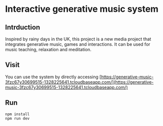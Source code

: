# Interactive generative music system
## Intrduction
Inspired by rainy days in the UK, this project is a new media project that integrates generative music, games and interactions. It can be used for music teaching, relaxation and meditation.

## Visit
You can use the system by directly accessing [https://generative-music-3fzc67y30699515-1328225641.tcloudbaseapp.com/](https://generative-music-3fzc67y30699515-1328225641.tcloudbaseapp.com/)

## Run
```plain
npm install
npm run dev
```
